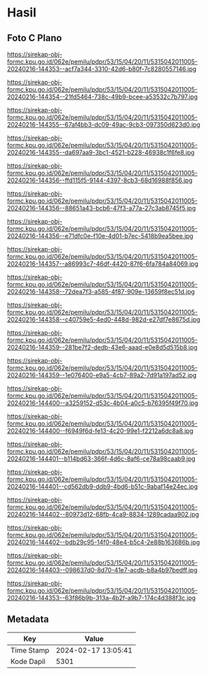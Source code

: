 # Hasil

## Foto C Plano

https://sirekap-obj-formc.kpu.go.id/062e/pemilu/pdpr/53/15/04/20/11/5315042011005-20240216-144353--acf7a344-3310-42d6-b80f-7c8280557146.jpg

https://sirekap-obj-formc.kpu.go.id/062e/pemilu/pdpr/53/15/04/20/11/5315042011005-20240216-144354--21fd5464-738c-49b9-bcee-a53532c7b797.jpg

https://sirekap-obj-formc.kpu.go.id/062e/pemilu/pdpr/53/15/04/20/11/5315042011005-20240216-144355--67af4bb3-dc09-49ac-9cb3-097350d623d0.jpg

https://sirekap-obj-formc.kpu.go.id/062e/pemilu/pdpr/53/15/04/20/11/5315042011005-20240216-144355--da697aa9-3bc1-4521-b228-46938c1f6fe8.jpg

https://sirekap-obj-formc.kpu.go.id/062e/pemilu/pdpr/53/15/04/20/11/5315042011005-20240216-144356--ffd115f5-9144-4397-8cb3-68d16988f856.jpg

https://sirekap-obj-formc.kpu.go.id/062e/pemilu/pdpr/53/15/04/20/11/5315042011005-20240216-144356--88651a43-bcb6-47f3-a77a-27c3ab8745f5.jpg

https://sirekap-obj-formc.kpu.go.id/062e/pemilu/pdpr/53/15/04/20/11/5315042011005-20240216-144356--e71dfc0e-f10e-4d01-b7ec-5418b9ea5bee.jpg

https://sirekap-obj-formc.kpu.go.id/062e/pemilu/pdpr/53/15/04/20/11/5315042011005-20240216-144357--a86993c7-46df-4420-87f6-6fa784a84069.jpg

https://sirekap-obj-formc.kpu.go.id/062e/pemilu/pdpr/53/15/04/20/11/5315042011005-20240216-144358--72dea7f3-a585-4f87-909e-13659f8ec51d.jpg

https://sirekap-obj-formc.kpu.go.id/062e/pemilu/pdpr/53/15/04/20/11/5315042011005-20240216-144358--c40759e5-4ed0-448d-982d-e27df7e8675d.jpg

https://sirekap-obj-formc.kpu.go.id/062e/pemilu/pdpr/53/15/04/20/11/5315042011005-20240216-144359--281be7f2-dedb-43e6-aaad-e0e8d5d515b8.jpg

https://sirekap-obj-formc.kpu.go.id/062e/pemilu/pdpr/53/15/04/20/11/5315042011005-20240216-144359--1e076400-e9a5-4cb7-89a2-7d91a197ad52.jpg

https://sirekap-obj-formc.kpu.go.id/062e/pemilu/pdpr/53/15/04/20/11/5315042011005-20240216-144400--a3259152-d53c-4b04-a0c5-b76395f49f70.jpg

https://sirekap-obj-formc.kpu.go.id/062e/pemilu/pdpr/53/15/04/20/11/5315042011005-20240216-144400--f6949f6d-fe13-4c20-99e1-f2212a6dc8a8.jpg

https://sirekap-obj-formc.kpu.go.id/062e/pemilu/pdpr/53/15/04/20/11/5315042011005-20240216-144401--b114bd63-366f-4d6c-8af6-ce78a98caab9.jpg

https://sirekap-obj-formc.kpu.go.id/062e/pemilu/pdpr/53/15/04/20/11/5315042011005-20240216-144401--cd562db9-ddb9-4bd6-b51c-9abaf14e24ec.jpg

https://sirekap-obj-formc.kpu.go.id/062e/pemilu/pdpr/53/15/04/20/11/5315042011005-20240216-144402--80973d12-68fb-4ca9-8834-1289cadaa902.jpg

https://sirekap-obj-formc.kpu.go.id/062e/pemilu/pdpr/53/15/04/20/11/5315042011005-20240216-144402--bdb29c95-14f0-48e4-b5c4-2e88b163686b.jpg

https://sirekap-obj-formc.kpu.go.id/062e/pemilu/pdpr/53/15/04/20/11/5315042011005-20240216-144403--098637d0-8d70-41e7-acdb-b8a4b97bedff.jpg

https://sirekap-obj-formc.kpu.go.id/062e/pemilu/pdpr/53/15/04/20/11/5315042011005-20240216-144353--63f86b9b-313a-4b2f-a9b7-174c4d388f3c.jpg


## Metadata

| Key        | Value               |
| ---------- | ------------------- |
| Time Stamp | 2024-02-17 13:05:41 |
| Kode Dapil | 5301                |



